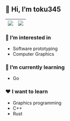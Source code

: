## 👋 Hi, I’m toku345

|<a href="https://github.com/anuraghazra/github-readme-stats"><img align="center" src="https://github-readme-stats.vercel.app/api?username=toku345&show_icons=true&hide_border=true" /></a>|<a href="https://github.com/anuraghazra/convoychat"><img align="center" src="https://github-readme-stats.vercel.app/api/top-langs/?username=toku345&langs_count=8&layout=compact&hide_border=true" /></a>|
|---------|----------|

### 👀 I’m interested in

- Software prototyping
- Computer Graphics

### 🌱 I’m currently learning 

- Go

### :heart: I want to learn

- Graphics programming
- C++
- Rust

<!---
toku345/toku345 is a ✨ special ✨ repository because its `README.md` (this file) appears on your GitHub profile.
You can click the Preview link to take a look at your changes.
--->
